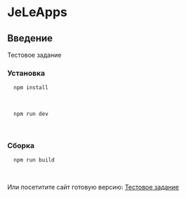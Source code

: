 # JeLeApps

## Введение

Тестовое задание

### Установка

```sh
  npm install
```

<br/>

```sh
  npm run dev
```

<br/>

### Сборка

```sh
  npm run build
```

<br/>

Или посетитите сайт готовую версию: [Тестовое задание](https://vezuchiy-patsan.github.io/jeletest/)
